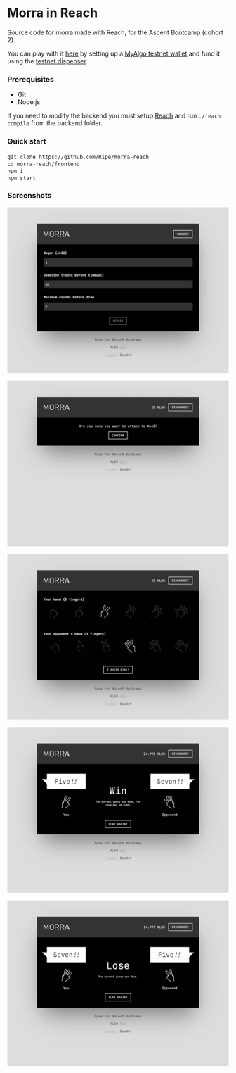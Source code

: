 # Morra in Reach

Source code for morra made with Reach, for the Ascent Bootcamp (cohort 2).

You can play with it [here](http://dal6o4eqltj78.cloudfront.net/) by setting up a [MyAlgo testnet wallet](https://wallet.myalgo.com/) and fund it using the [testnet dispenser](https://bank.testnet.algorand.network/).

### Prerequisites

- Git
- Node.js

 If you need to modify the backend you must setup [Reach](https://docs.reach.sh/quickstart/) and run `./reach compile` from the backend folder.

### Quick start

```
git clone https://github.com/Ripe/morra-reach
cd morra-reach/frontend
npm i
npm start
```

### Screenshots

![Screenshot 1](screenshot1.png)

![Screenshot 2](screenshot2.png)

![Screenshot 3](screenshot3.png)

![Screenshot 4](screenshot4.png)

![Screenshot 5](screenshot5.png)
